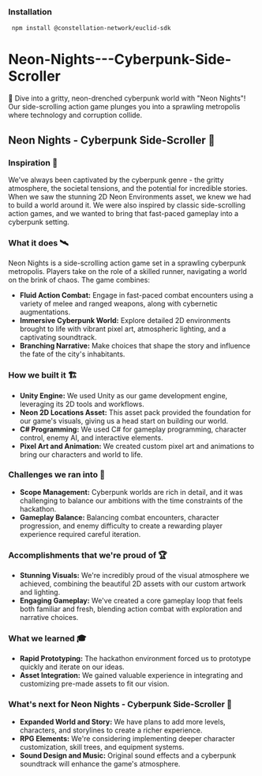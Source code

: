 ### Installation 

` npm install @constellation-network/euclid-sdk` 


# Neon-Nights---Cyberpunk-Side-Scroller
🌆 Dive into a gritty, neon-drenched cyberpunk world with "Neon Nights"! Our side-scrolling action game plunges you into a sprawling metropolis where technology and corruption collide.
## Neon Nights - Cyberpunk Side-Scroller 🌆

### Inspiration 🌠

We've always been captivated by the cyberpunk genre - the gritty atmosphere, the societal tensions, and the potential for incredible stories. When we saw the stunning 2D Neon Environments asset, we knew we had to build a world around it. We were also inspired by classic side-scrolling action games, and we wanted to bring that fast-paced gameplay into a cyberpunk setting. 

### What it does 🛰️

Neon Nights is a side-scrolling action game set in a sprawling cyberpunk metropolis.  Players take on the role of a skilled runner, navigating a world on the brink of chaos.  The game combines:

* **Fluid Action Combat:**  Engage in fast-paced combat encounters using a variety of melee and ranged weapons, along with cybernetic augmentations. 
* **Immersive Cyberpunk World:** Explore detailed 2D environments brought to life with vibrant pixel art, atmospheric lighting, and a captivating soundtrack.
* **Branching Narrative:** Make choices that shape the story and influence the fate of the city's inhabitants.

### How we built it 🏗️

* **Unity Engine:** We used Unity as our game development engine, leveraging its 2D tools and workflows.
* **Neon 2D Locations Asset:**  This asset pack provided the foundation for our game's visuals, giving us a head start on building our world. 
* **C# Programming:**  We used C# for gameplay programming, character control, enemy AI, and interactive elements.
* **Pixel Art and Animation:**  We created custom pixel art and animations to bring our characters and world to life.

### Challenges we ran into 🚧

* **Scope Management:** Cyberpunk worlds are rich in detail, and it was challenging to balance our ambitions with the time constraints of the hackathon. 
* **Gameplay Balance:**  Balancing combat encounters, character progression, and enemy difficulty to create a rewarding player experience required careful iteration.

### Accomplishments that we're proud of 🏆

* **Stunning Visuals:**  We're incredibly proud of the visual atmosphere we achieved, combining the beautiful 2D assets with our custom artwork and lighting.
* **Engaging Gameplay:** We've created a core gameplay loop that feels both familiar and fresh, blending action combat with exploration and narrative choices.

### What we learned 🎓

* **Rapid Prototyping:**  The hackathon environment forced us to prototype quickly and iterate on our ideas. 
* **Asset Integration:**  We gained valuable experience in integrating and customizing pre-made assets to fit our vision.

### What's next for Neon Nights - Cyberpunk Side-Scroller 🌆

* **Expanded World and Story:** We have plans to add more levels, characters, and storylines to create a richer experience. 
* **RPG Elements:**  We're considering implementing deeper character customization, skill trees, and equipment systems.
* **Sound Design and Music:**  Original sound effects and a cyberpunk soundtrack will enhance the game's atmosphere. 


